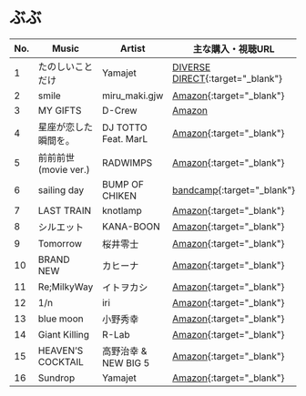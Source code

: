 # ぶぶ

| No. | Music  | Artist | 主な購入・視聴URL |
| ------ | ------ | ------ | ------ |
|1| たのしいことだけ | Yamajet | [DIVERSE DIRECT](https://diverse.direct/yamajet-double-caret/dblc-1002/){:target="_blank"} |
|2| smile | miru_maki.gjw | [Amazon](https://www.amazon.co.jp/dp/B004E69MXW){:target="_blank"} |
|3| MY GIFTS | D-Crew | [Amazon](https://www.amazon.co.jp/dp/B0002CHQGW) |
|4| 星座が恋した瞬間を。 | DJ TOTTO Feat. MarL | [Amazon](https://www.amazon.co.jp/dp/B07NBCYGMC){:target="_blank"} |
|5| 前前前世(movie ver.)  | RADWIMPS | [Amazon](https://www.amazon.co.jp/dp/B01GJXSQBG/){:target="_blank"} |
|6| sailing day  | BUMP OF CHIKEN | [bandcamp](https://www.amazon.co.jp/dp/B00008CHFG){:target="_blank"} |
|7| LAST TRAIN | knotlamp | [Amazon](https://www.amazon.co.jp/dp/B01MU7Y8D3){:target="_blank"} |
|8| シルエット | KANA-BOON | [Amazon](https://www.amazon.co.jp/dp/B00NWU1H8E){:target="_blank"} |
|9| Tomorrow | 桜井零士 | [Amazon](https://www.amazon.co.jp/dp/B01MU7Y8D3){:target="_blank"} |
|10| BRAND NEW | カヒーナ | [Amazon](https://www.amazon.co.jp/dp/B06XWDSK3V/){:target="_blank"} |
|11| Re;MilkyWay | イトヲカシ | [Amazon](https://www.amazon.co.jp/dp/B01MU7Y8D3){:target="_blank"} |
|12| 1/n | iri | [Amazon](https://www.amazon.co.jp/dp/B01AVWZVOG){:target="_blank"} |
|13| blue moon | 小野秀幸 | [Amazon](https://www.amazon.co.jp/dp/B0079XW8HY){:target="_blank"} |
|14| Giant Killing | R-Lab | [Amazon](https://www.amazon.co.jp/dp/B01MU7Y8D3){:target="_blank"} |
|15| HEAVEN’S COCKTAIL | 高野治幸 & NEW BIG 5 | [Amazon](https://www.amazon.co.jp/gp/product/B01AVWSSAU/){:target="_blank"} |
|16| Sundrop | Yamajet | [Amazon](https://www.amazon.co.jp/dp/B01MU7Y8D3){:target="_blank"} |